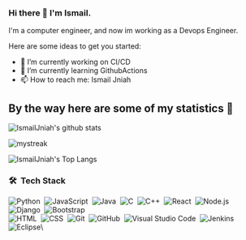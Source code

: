 ### Hi there 👋 I'm Ismail.

I'm a computer engineer, and now im working as a Devops Engineer.


Here are some ideas to get you started:

- 🔭 I’m currently working on CI/CD
- 🌱 I’m currently learning GithubActions
- 📫 How to reach me: Ismail Jniah



## By the way here are some of my statistics 🚀
![IsmailJniah's github stats](https://github-readme-stats.vercel.app/api?username=IsmailJniah&show_icons=true&theme=tokyonight)

<img src="https://github-readme-streak-stats.herokuapp.com/?user=AkuraDiary&theme=tokyonight" alt="mystreak"/>

![IsmailJniah's Top Langs](https://github-readme-stats.vercel.app/api/top-langs/?username=IsmailJniah&theme=tokyonight&layout=compact)


### 🛠 &nbsp;Tech Stack

![Python](https://img.shields.io/badge/-Python-05122A?style=flat&logo=python)&nbsp;
![JavaScript](https://img.shields.io/badge/-JavaScript-05122A?style=flat&logo=javascript)&nbsp;
![Java](https://img.shields.io/badge/-Java-05122A?style=flat&logo=Java&logoColor=FFA518)&nbsp;
![C](https://img.shields.io/badge/-C-05122A?style=flat&logo=C&logoColor=A8B9CC)&nbsp;
![C++](https://img.shields.io/badge/-C++-05122A?style=flat&logo=C%2B%2B&logoColor=00599C)&nbsp;
![React](https://img.shields.io/badge/-React-05122A?style=flat&logo=react)&nbsp;
![Node.js](https://img.shields.io/badge/-Node.js-05122A?style=flat&logo=node.js)&nbsp;
![Django](https://img.shields.io/badge/-Django-05122A?style=flat&logo=django&logoColor=092E20)&nbsp;
![Bootstrap](https://img.shields.io/badge/-Bootstrap-05122A?style=flat&logo=bootstrap&logoColor=563D7C)\
![HTML](https://img.shields.io/badge/-HTML-05122A?style=flat&logo=HTML5)&nbsp;
![CSS](https://img.shields.io/badge/-CSS-05122A?style=flat&logo=CSS3&logoColor=1572B6)&nbsp;
![Git](https://img.shields.io/badge/-Git-05122A?style=flat&logo=git)&nbsp;
![GitHub](https://img.shields.io/badge/-GitHub-05122A?style=flat&logo=github)&nbsp;
![Visual Studio Code](https://img.shields.io/badge/-Visual%20Studio%20Code-05122A?style=flat&logo=visual-studio-code&logoColor=007ACC)&nbsp;
![Jenkins](https://img.shields.io/badge/-Jenkins-05122A?style=flat&logo=Jenkins)&nbsp;
![Eclipse](https://img.shields.io/badge/-Eclipse-05122A?style=flat&logo=eclipse-ide&logoColor=2C2255)\


